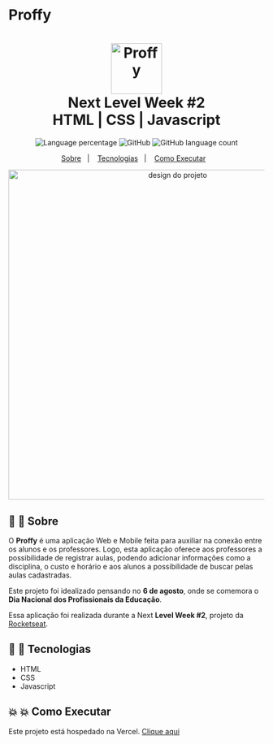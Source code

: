 # Proffy

<h1 align="center">
    <img alt="Proffy" src="https://github.com/HigorSnt/proffy/raw/master/.github/logo.svg" height="100px" />
    <br>Next Level Week #2<br/>
    HTML | CSS | Javascript
</h1>

<p align="center">
  <img alt="Language percentage" src="https://img.shields.io/github/languages/top/hugolima03/Proffy">
  <img alt="GitHub" src="https://img.shields.io/github/license/HigorSnt/proffy?style=flat-square"> 
  <img alt="GitHub language count" src="https://img.shields.io/github/languages/count/hugolima03/Proffy">
</p>
<p align="center">
  <a href="#bookmark-sobre">Sobre</a>&nbsp;&nbsp;&nbsp;|&nbsp;&nbsp;&nbsp;
  <a href="#rocket-tecnologias">Tecnologias</a>&nbsp;&nbsp;&nbsp;|&nbsp;&nbsp;&nbsp;
  <a href="#boom-como-executar">Como Executar</a>&nbsp;&nbsp;&nbsp;
</p>

<p align="center">
  <img alt="design do projeto" width="650px" src="https://github.com/HigorSnt/proffy/raw/master/.github/design.png" />
<p>

## :bookmark: 🔖 Sobre



O **Proffy** é uma aplicação Web e Mobile feita para auxiliar na conexão entre os alunos e os professores. Logo, esta aplicação oferece aos professores a possibilidade de registrar aulas, podendo adicionar informações como a disciplina, o custo e horário e aos alunos a possibilidade de buscar pelas aulas cadastradas.
  
Este projeto foi idealizado pensando no **6 de agosto**, onde se comemora o **Dia Nacional dos Profissionais da Educação**.
  
Essa aplicação foi realizada durante a Next **Level Week #2**, projeto da [Rocketseat](https://rocketseat.com.br/).

## :rocket: 🚀 Tecnologias

- HTML
- CSS
- Javascript

## :boom: 💥 Como Executar  

Este projeto está hospedado na Vercel. [Clique aqui](https://proffy-eosin-ten.vercel.app/)

